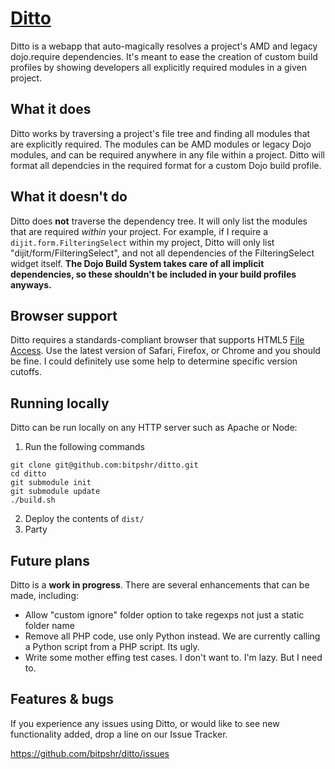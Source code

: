 [Ditto](http://bitpshr.info/ditto)
=================

Ditto is a webapp that auto-magically resolves a project's AMD and legacy dojo.require dependencies. It's meant to ease the creation of custom build profiles by showing developers all explicitly required modules in a given project.



What it does
-----------

Ditto works by traversing a project's file tree and finding all modules that are explicitly required. The modules can be AMD modules or legacy Dojo modules, and can be required anywhere in any file within a project. Ditto will format all dependcies in the required format for a custom Dojo build profile.



What it doesn't do
-----------

Ditto does <b>not</b> traverse the dependency tree. It will only list the modules that are required <i>within</i> your project. For example, if I require a `dijit.form.FilteringSelect` within my project, Ditto will only list "dijit/form/FilteringSelect", and not all dependencies of the FilteringSelect widget itself. <b>The Dojo Build System takes care of all implicit dependencies, so these shouldn't be included in your build profiles anyways.</b>



Browser support
-----------

Ditto requires a standards-compliant browser that supports HTML5 [File Access](http://www.html5rocks.com/en/features/file_access). Use the latest version of Safari, Firefox, or Chrome and you should be fine. I could definitely use some help to determine specific version cutoffs.



Running locally
-----------

Ditto can be run locally on any HTTP server such as Apache or Node:

1. Run the following commands

```
git clone git@github.com:bitpshr/ditto.git
cd ditto
git submodule init
git submodule update
./build.sh
```

2. Deploy the contents of `dist/`
3. Party


Future plans
------------

Ditto is a <b>work in progress</b>. There are several enhancements that can be made, including:

* Allow "custom ignore" folder option to take regexps not just a static folder name
* Remove all PHP code, use only Python instead. We are currently calling a Python script from a PHP script. Its ugly.
* Write some mother effing test cases. I don't want to. I'm lazy. But I need to.



Features & bugs
-----------

If you experience any issues using Ditto, or would like to see new functionality added, drop a line on our Issue Tracker.

https://github.com/bitpshr/ditto/issues


